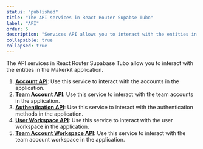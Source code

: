 ```yaml
---
status: "published"
title: "The API services in React Router Supabse Tubo"
label: "API"
order: 5
description: "Services API allows you to interact with the entities in the Makerkit application."
collapsible: true
collapsed: true
---
```


The API services in React Router Supabase Tubo allow you to interact with the entities in the Makerkit application.

1. [**Account API**](account-api): Use this service to interact with the accounts in the application.
2. [**Team Account API**](team-account-api): Use this service to interact with the team accounts in the application.
3. [**Authentication API**](authentication-api): Use this service to interact with the authentication methods in the application.
4. [**User Workspace API**](user-workspace-api): Use this service to interact with the user workspace in the application.
5. [**Team Account Workspace API**](team-account-workspace-api): Use this service to interact with the team account workspace in the application.
